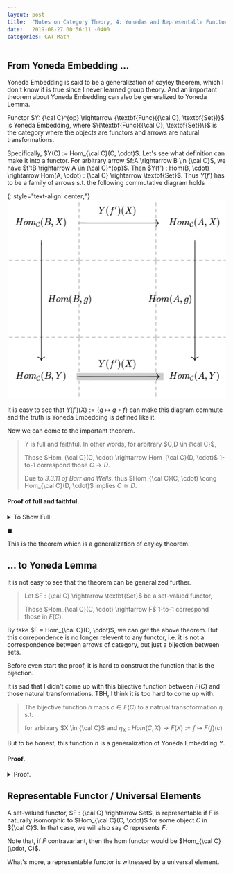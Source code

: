 ```yaml
---
layout: post
title:  "Notes on Category Theory, 4: Yonedas and Representable Functor"
date:   2019-08-27 00:56:11 -0400
categories: CAT Math
---
```



## From Yoneda Embedding ... 
Yoneda Embedding is said to be a generalization of cayley theorem, which I don't know if is true since I never learned group theory. And an important theorem about Yoneda Embedding can also be generalized to Yoneda Lemma. 

Functor $Y: {\cal C}^{op} \rightarrow {\textbf{Func}({\cal C}, \textbf{Set})}$ is Yoneda Embedding, where $\{\textbf{Func}({\cal C}, \textbf{Set})\}$ is the category where the objects are functors and arrows are natural transformations. 

Specifically, $Y(C) := Hom_{\cal C}(C, \cdot)$. Let's see what definition can make it into a functor. For arbitrary arrow $f:A \rightarrow B \in {\cal C}$, we have $f':B \rightarrow A \in {\cal C}^{op}$. Then $Y(f') : Hom(B, \cdot) \rightarrow Hom(A, \cdot) : {\cal C} \rightarrow \textbf{Set}$. Thus $Y(f')$ has to be a family of arrows s.t. the following commutative diagram holds 

{: style="text-align: center;"}
![Yoneda Embedding Commute Diagram](/assets/img/2019-08-26-22-01-17.png)


It is easy to see that $Y(f')(X) := \{ g \mapsto g \circ f\}$ can make this diagram commute and the truth is Yoneda Embedding is defined like it.

Now we can come to the important theorem.

> $Y$ is full and faithful. In other words, for arbitrary $C,D \in {\cal C}$,
> 
> Those $Hom_{\cal C}(C, \cdot) \rightarrow Hom_{\cal C}(D, \cdot)$ 1-to-1 correspond those $C \rightarrow D$.
> 
> Due to *3.3.11 of Barr and Wells*, thus $Hom_{\cal C}(C, \cdot) \cong Hom_{\cal C}(D, \cdot)$ implies $C \cong D$.

#### Proof of full and faithful.

<details>
    <summary>To Show Full:</summary>
    <p>
        Take arbitrary $\eta :Hom_{\cal C}(C,\cdot) \rightarrow Hom_{\cal C}(D, \cdot)$, we claim that 

        $$Y(\eta_C(id_C)) =^? \eta$$

        To show which, in turn we need take arbitrary $X \in {\cal C}$ and (since $Hom{\cal C}(C,X)$ thank-god is a set) an arbitrary arrow $f\in Hom_{{\cal C}}(C,X)$,  

        $$Y(\eta_C(id_C))_X(f) =^? \eta_X(f)$$

        To show which, by simplification, we need

        $$f \circ (\eta_C(id_C)) =^? \eta_X(f)$$ and we have the following commute diagram since we have $\eta$ as natural transformation:

        <img src="/assets/img/2019-08-27-21-43-59.png">

    </p>
</details>



$\blacksquare$

This is the theorem which is a generalization of cayley theorem.



## ... to Yoneda Lemma

It is not easy to see that the theorem can be generalized further.

> Let $F : {\cal C} \rightarrow \textbf{Set}$ be a set-valued functor,
> 
> Those $Hom_{\cal C}(C, \cdot) \rightarrow F$ 1-to-1 correspond those in $F(C)$.

By take $F = Hom_{\cal C}(D, \cdot)$, we can get the above theorem. But this correpondence is no longer relevent to any functor, i.e. it is not a correspondence between arrows of category, but just a bijection between sets.


Before even start the proof, it is hard to construct the function that is the bijection.

It is sad that I didn't come up with this bijective function between $F(C)$ and those natural transformations.  TBH, I think it is too hard to come up with.

> The bijective function $h$ maps $c \in F(C)$ to a natrual transoformation $\eta$ s.t. 
> 
> for arbitrary $X \in {\cal C}$ and $\eta_X : Hom(C,X) \rightarrow F(X) := f \mapsto F(f)(c)$


But to be honest, this function $h$ is a generalization of Yoneda Embedding $Y$.

#### Proof.

<details><summary>Proof.</summary>
<p>
 
</p>
</details>


## Representable Functor / Universal Elements
A set-valued functor, $F : {\cal C} \rightarrow Set$, is representable if $F$ is naturally isomorphic to $Hom_{\cal C}(C, \cdot)$ for some object $C$ in ${\cal C}$. In that case, we will also say $C$ represents $F$.

Note that, if $F$ contravariant, then the hom functor would be $Hom_{\cal C}(\cdot, C)$. 

What's more, a representable functor is witnessed by a universal element.



